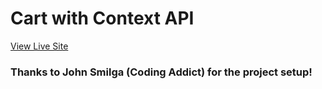 # Cart with Context API

[View Live Site](https://apcurran.github.io/react-cart-mini-proj/)

### Thanks to John Smilga (Coding Addict) for the project setup!
